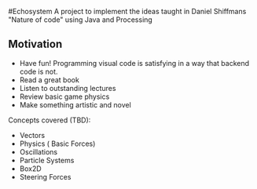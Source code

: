 

#Echosystem
A project to implement the ideas taught in Daniel 
Shiffmans "Nature of code" using Java and Processing

Motivation
------
- Have fun!  Programming visual code is satisfying in a way that backend code is not.
- Read a great book
- Listen to outstanding lectures
- Review basic game physics
- Make something artistic and novel



Concepts covered (TBD):
- Vectors
- Physics ( Basic Forces)
- Oscillations
- Particle Systems
- Box2D
- Steering Forces